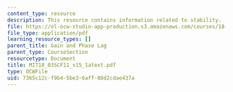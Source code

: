 ```yaml
---
content_type: resource
description: This resource contains information related to stability.
file: https://ol-ocw-studio-app-production.s3.amazonaws.com/courses/18-03sc-differential-equations-fall-2011/7365c12cf9b45be36aff88d2cdae437a_MIT18_03SCF11_s15_1atext.pdf
file_type: application/pdf
learning_resource_types: []
parent_title: Gain and Phase Lag
parent_type: CourseSection
resourcetype: Document
title: MIT18_03SCF11_s15_1atext.pdf
type: OCWFile
uid: 7365c12c-f9b4-5be3-6aff-88d2cdae437a
---
```

